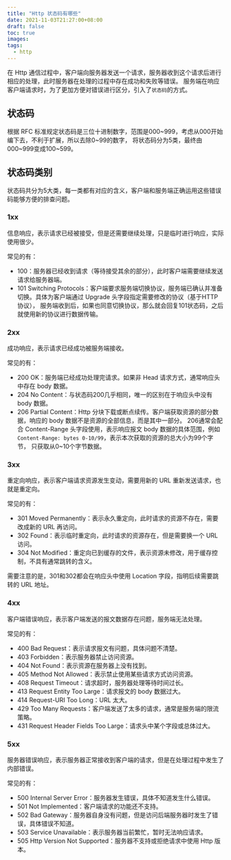 ```yaml
---
title: "Http 状态码有哪些"
date: 2021-11-03T21:27:00+08:00
draft: false
toc: true
images:
tags: 
  - http
---
```


在 Http 通信过程中，客户端向服务器发送一个请求，服务器收到这个请求后进行相应的处理，此时服务器在处理的过程中存在成功和失败等错误。
服务端在响应客户端请求时，为了更加方便对错误进行区分，引入了`状态码`的方式。

## 状态码
根据 RFC 标准规定状态码是三位十进制数字，范围是000~999，考虑从000开始编下去，不利于扩展，所以去除0~99的数字，
将状态码分为5类，最终由000~999变成100~599。

## 状态码类别
状态码共分为5大类，每一类都有对应的含义，客户端和服务端正确运用这些错误码能够方便的排查问题。

### 1xx
信息响应，表示请求已经被接受，但是还需要继续处理，只是临时进行响应，实际使用很少。

常见的有：
- 100：服务器已经收到请求（等待接受其余的部分），此时客户端需要继续发送请求给服务器端。
- 101 Switching Protocols：客户端要求服务端切换协议，服务端已确认并准备切换。具体为客户端通过 Upgrade 头字段指定需要修改的协议（基于HTTP协议），
服务端收到后，如果也同意切换协议，那么就会回复101状态码，之后就使用新的协议进行数据传输。

### 2xx
成功响应，表示请求已经成功被服务端接收。

常见的有：
- 200 OK：服务端已经成功处理完请求。如果非 Head 请求方式，通常响应头中存在 body 数据。
- 204 No Content：与状态码200几乎相同，唯一的区别在于响应头中没有 body 数据。
- 206 Partial Content：Http 分块下载或断点续传。客户端获取资源的部分数据，响应的 body 数据不是资源的全部信息，而是其中一部分。
206通常会配合 Content-Range 头字段使用，表示响应报文 body 数据的具体范围，例如 `Content-Range: bytes 0-10/99`，表示本次获取的资源的总大小为99个字节，
只获取从0~10个字节数据。

### 3xx
重定向响应，表示客户端请求资源发生变动，需要用新的 URL 重新发送请求，也就是重定向。

常见的有：
- 301 Moved Permanently：表示永久重定向，此时请求的资源不存在，需要改成新的 URL 再访问。
- 302 Found：表示临时重定向，此时请求的资源存在，但是需要换一个 URL 访问。
- 304 Not Modified：重定向已到缓存的文件，表示资源未修改，用于缓存控制，不具有通常跳转的含义。

需要注意的是，301和302都会在响应头中使用 Location 字段，指明后续需要跳转的 URL 地址。

### 4xx
客户端错误响应，表示客户端发送的报文数据存在问题，服务端无法处理。

常见的有：
- 400 Bad Request：表示请求报文有问题，具体问题不清楚。
- 403 Forbidden：表示服务器禁止访问资源。
- 404 Not Found：表示资源在服务器上没有找到。
- 405 Method Not Allowed：表示禁止使用某些请求方式访问资源。
- 408 Request Timeout：请求超时，服务器处理等待时间过长。
- 413 Request Entity Too Large：请求报文的 body 数据过大。
- 414 Request-URI Too Long：URL 太大。
- 429 Too Many Requests：客户端发送了太多的请求，通常是服务端的限流策略。
- 431 Request Header Fields Too Large：请求头中某个字段或总体过大。

### 5xx
服务器错误响应，表示服务器正常接收到客户端的请求，但是在处理过程中发生了内部错误。

常见的有：
- 500 Internal Server Error：服务器发生错误，具体不知道发生什么错误。
- 501 Not Implemented：客户端请求的功能还不支持。
- 502 Bad Gateway：服务器自身没有问题，但是访问后端服务器时发生了错误，具体错误不知道。
- 503 Service Unavailable：表示服务器当前繁忙，暂时无法响应请求。
- 505 Http Version Not Supported：服务器不支持或拒绝请求中使用 Http 版本。

